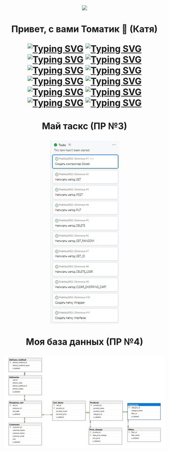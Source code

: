 <div id="header" align="center">
  <img src="https://media.giphy.com/media/M9gbBd9nbDrOTu1Mqx/giphy.gif" width="100"/>
</div>
<h1 align="center"> Привет, с вами Томатик 🍅 (Катя)</p>

[![Typing SVG](https://readme-typing-svg.herokuapp.com?color=%6666FCF0&lines=Практическая+№1)](https://github.com/6SadTomato6/Praktika20IS3-3Smirnova/tree/main/SmirnovaPR1)
[![Typing SVG](https://readme-typing-svg.herokuapp.com?color=%6666FCF0&lines=Скриншоты+по+ПР+№1)](https://github.com/6SadTomato6/Praktika20IS3-3Smirnova/tree/main/%D0%A1%D0%BA%D1%80%D0%B8%D0%BD%D1%88%D0%BE%D1%82%D1%8B%D0%9F%D0%BE%D0%9F%D0%A01) 
[![Typing SVG](https://readme-typing-svg.herokuapp.com?color=%6666FCF0&lines=Практическая+№2)](https://github.com/6SadTomato6/Praktika20IS3-3Smirnova/tree/main/SmirnovaPR2) 
[![Typing SVG](https://readme-typing-svg.herokuapp.com?color=%6666FCF0&lines=Скриншоты+по+ПР+№2)](https://github.com/6SadTomato6/Praktika20IS3-3Smirnova/tree/main/%D0%A1%D0%BA%D1%80%D0%B8%D0%BD%D1%88%D0%BE%D1%82%D1%8B%D0%9F%D0%BE%D0%9F%D0%A02) 
[![Typing SVG](https://readme-typing-svg.herokuapp.com?color=%6666FCF0&lines=Практическая+№5)](https://github.com/6SadTomato6/Praktika20IS3-3Smirnova/tree/main/SmirnovaPR5)
[![Typing SVG](https://readme-typing-svg.herokuapp.com?color=%6666FCF0&lines=Скриншоты+по+ПР+№5)](https://github.com/6SadTomato6/Praktika20IS3-3Smirnova/tree/main/%D0%A1%D0%BA%D1%80%D0%B8%D0%BD%D1%88%D0%BE%D1%82%D1%8B%D0%9F%D0%BE%D0%9F%D0%A05)
[![Typing SVG](https://readme-typing-svg.herokuapp.com?color=%6666FCF0&lines=Практическая+№6)](https://github.com/6SadTomato6/Praktika20IS3-3Smirnova/tree/main/SmirnovaPR6)
[![Typing SVG](https://readme-typing-svg.herokuapp.com?color=%6666FCF0&lines=Скриншоты+по+ПР+№6)](https://github.com/6SadTomato6/Praktika20IS3-3Smirnova/tree/main/%D0%A1%D0%BA%D1%80%D0%B8%D0%BD%D1%88%D0%BE%D1%82%D1%8B%D0%9F%D0%BE%D0%9F%D0%A06)
[![Typing SVG](https://readme-typing-svg.herokuapp.com?color=%6666FCF0&lines=Практическая+№7)](https://github.com/6SadTomato6/Praktika20IS3-3Smirnova/tree/main/SmirnovaPR7)
[![Typing SVG](https://readme-typing-svg.herokuapp.com?color=%6666FCF0&lines=Скриншоты+по+ПР+№7)](https://github.com/6SadTomato6/Praktika20IS3-3Smirnova/tree/main/%D0%A1%D0%BA%D1%80%D0%B8%D0%BD%D1%88%D0%BE%D1%82%D1%8B%D0%9F%D0%BE%D0%9F%D0%A07)
[![Typing SVG](https://readme-typing-svg.herokuapp.com?color=%6666FCF0&lines=Практическая+№8)](https://github.com/6SadTomato6/Praktika20IS3-3Smirnova/tree/main/SmirnovaPR8)
[![Typing SVG](https://readme-typing-svg.herokuapp.com?color=%6666FCF0&lines=Скриншоты+по+ПР+№8)](https://github.com/6SadTomato6/Praktika20IS3-3Smirnova/tree/main/%D0%A1%D0%BA%D1%80%D0%B8%D0%BD%D1%88%D0%BE%D1%82%D1%8B%D0%9F%D0%BE%D0%9F%D0%A07)

<h1 align="center">Май таскс (ПР №3)
</p><img src="https://github.com/6SadTomato6/Praktika20IS3-3Smirnova/blob/main/SmirnovaPR3/1.jpg" align="middle"></p>
<h1 align="center">Моя база данных (ПР №4)
</p><img src="https://github.com/6SadTomato6/Praktika20IS3-3Smirnova/blob/main/misc/database.jpg" align="middle"></p>




